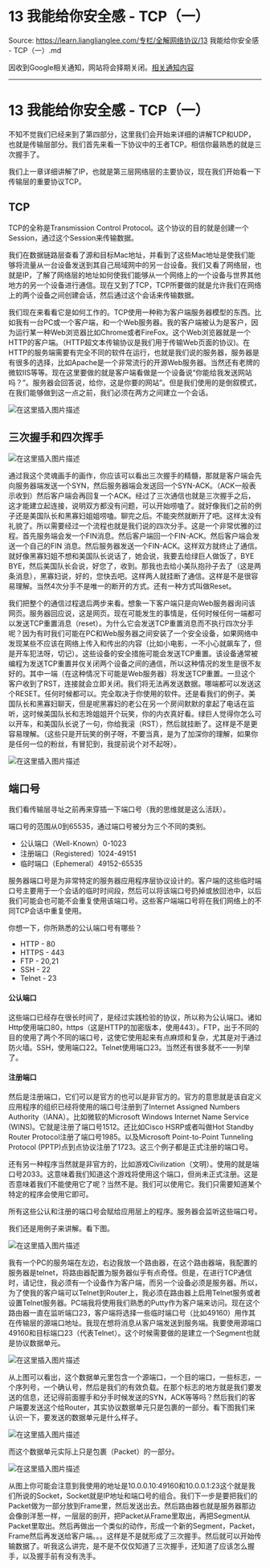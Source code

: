 # 13 我能给你安全感 - TCP（一） 

Source: https://learn.lianglianglee.com/专栏/全解网络协议/13 我能给你安全感 - TCP（一）.md

因收到Google相关通知，网站将会择期关闭。[相关通知内容](https://lumendatabase.org/notices/44265620)

---

# 13 我能给你安全感 - TCP（一）

不知不觉我们已经来到了第四部分，这里我们会开始来详细的讲解TCP和UDP，也就是传输层部分。我们首先来看一下协议中的王者TCP。相信你最熟悉的就是三次握手了。

我们上一章详细讲解了IP，也就是第三层网络层的主要协议，现在我们开始看一下传输层的重要协议TCP。

## TCP

TCP的全称是Transmission Control Protocol。这个协议的目的就是创建一个Session，通过这个Session来传输数据。

我们在数据链路层查看了源和目标Mac地址，并看到了这些Mac地址是使我们能够将流量从一台设备发送到其自己局域网中的另一台设备。我们又看了网络层，也就是IP，了解了网络层的地址如何使我们能够从一个网络上的一个设备与世界其他地方的另一个设备进行通信。现在又到了TCP，TCP所要做的就是允许我们在网络上的两个设备之间创建会话，然后通过这个会话来传输数据。

我们现在来看看它是如何工作的。TCP使用一种称为客户端服务器模型的东西。比如我有一台PC或一个客户端，和一个Web服务器。我的客户端被认为是客户，因为运行某一种Web浏览器比如Chrome或者FireFox。这个Web浏览器就是一个HTTP的客户端。（HTTP超文本传输协议是我们用于传输Web页面的协议)。在HTTP的服务端需要有完全不同的软件在运行，也就是我们说的服务器，服务器是有很多的选择，比如Apache是一个非常流行的开源Web服务器。当然还有老牌的微软IIS等等。现在这里要做的就是客户端看做是一个设备说“你能给我发送网站吗？”。服务器会回答说，给你，这是你要的网站”。但是我们使用的是倒叙模式，在我们能够做到这一点之前，我们必须在两方之间建立一个会话。

![在这里插入图片描述](assets/20210202133201608.png)

## 三次握手和四次挥手

![在这里插入图片描述](assets/20210202133309953.png)

通过我这个灵魂画手的画作，你应该可以看出三次握手的精髓，那就是客户端会先向服务器端发送一个SYN，然后服务器端会发送回一个SYN-ACK。（ACK一般表示收到）然后客户端会再回复一个ACK。经过了三次通信也就是三次握手之后，这才能建立起连接，说明双方都没有问题，可以开始唠嗑了。就好像我们之前的例子还是美国队长和黑寡妇姐姐唠嗑。聊完之后。不能突然就断开了吧。这样太没有礼貌了。所以需要经过一个流程也就是我们说的四次分手。这是一个非常优雅的过程。首先服务端会发一个FIN消息。然后客户端回一个FIN-ACK。然后客户端会发送一个自己的FIN 消息。然后服务器发送一个FIN-ACK。这样双方就终止了通信。就好像黑寡妇姐不想和美国队长说话了，她会说，我要去给绿巨人做饭了，BYE BYE，然后美国队长会说，好您了，收到。那我也去给小美队抱孙子去了（这是两条消息），黑寡妇说，好的，您快去吧。这样两人就挂断了通信。这样是不是很容易理解。当然4次分手不是唯一的断开的方式。还有一种方式叫做Reset。

我们把整个的通信过程退后两步来看。想象一下客户端只是向Web服务器询问该网页。服务器回应说，这是网页。现在可能发生的事情是，任何时候任何一端都可以发送TCP重置消息（reset）。为什么它会发送TCP重置消息而不执行四次分手呢？因为有时我们可能在PC和Web服务器之间安装了一个安全设备，如果网络中发现某些不应该在网络上传入和传出的内容（比如小电影，一不小心就飙车了，但是开车犯法呀，切记）。这些设备的安全措施可能会发送TCP重置。该设备通常被编程为发送TCP重置并仅关闭两个设备之间的通信，所以这种情况的发生是很不友好的。其中一端（在这种情况下可能是Web服务器）将发送TCP重置。一旦这个客户收到了RST，连接就会立即关闭。我们将无法再发送数据。哪端都可以发送这个RESET。任何时候都可以。完全取决于你使用的软件。还是看我们的例子。美国队长和黑寡妇聊天，但是呢黑寡妇的老公在另一个房间默默的拿起了电话在监听，这时候美国队长和志玲姐姐开个玩笑，你的内衣真好看。绿巨人觉得你怎么可以开车，和美国队长说了一句，你给我滚（RST），然后就挂断了。这样是不是更容易理解。（这些只是开玩笑的例子呀，不要当真，是为了加深你的理解，如果你是任何一位的粉丝，有冒犯到，我提前说个对不起呀）。

![在这里插入图片描述](assets/20210202133228851.png)

## 端口号

我们看传输层寻址之前再来穿插一下端口号（我的思维就是这么活跃）。

端口号的范围从0到65535，通过端口号被分为三个不同的类别。

* 公认端口（Well-Known）0-1023
* 注册端口（Registered）1024-49151
* 临时端口（Ephemeral）49152-65535

服务器端口号是为非常特定的服务器应用程序层协议设计的。客户端的这些临时端口号主要用于一个会话的临时时间段，然后可以将该端口号扔掉或放回池中，以后我们可能会也可能不会重复使用该端口号。这些客户端端口号将在我们网络上的不同TCP会话中重复使用。

你想一下，你所熟悉的公认端口号有哪些？

* HTTP - 80
* HTTPS - 443
* FTP - 20,21
* SSH - 22
* Telnet - 23

#### 公认端口

这些端口已经存在很长时间了，是经过实践检验的协议，所以称为公认端口。诸如Http使用端口80，https（这是HTTP的加密版本，使用443）。FTP，出于不同的目的使用了两个不同的端口号，这使它使用起来有点麻烦和复杂，尤其是对于通过防火墙。SSH，使用端口22。Telnet使用端口23。当然还有很多就不一一列举了。

#### 注册端口

然后是注册端口，它们可以是官方的也可以是非官方的。官方的意思就是该自定义应用程序的组织已经将使用的端口号注册到了Internet Assigned Numbers Authority（IANA）。比如微软的Microsoft Windows Internet Name Service (WINS)。它就是注册了端口号1512。还比如Cisco HSRP或者叫做Hot Standby Router Protocol注册了端口号1985。以及Microsoft Point-to-Point Tunneling Protocol (PPTP)点到点协议注册了1723。这三个例子都是正式注册的端口号。

还有另一种程序当然就是非官方的，比如游戏Civilization（文明）。使用的就是端口号2033。这意味着我们知道这个游戏将使用这个端口，但尚未正式注册。这是否意味着我们不能使用它了呢？当然不是。我们可以使用它。我们只需要知道某个特定的程序会使用它即可。

所有这些公认和注册的端口号会赋给应用层上的程序。服务器会监听这些端口号。

我们还是用例子来讲解。看下图。

![在这里插入图片描述](assets/202102021333371.png)

我有一个PC的服务端在左边，右边我放一个路由器，在这个路由器端，我配置的服务器是telnet，将路由器配置为服务器似乎有点奇怪。但是，在进行TCP通信时，请记住，我必须有一个设备作为客户端，而另一个设备必须是服务器。所以，为了使我的客户端可以Telnet到Router上，我必须在路由器上启用Telnet服务或者设置Telnet服务器。PC端我将使用我们熟悉的Putty作为客户端来访问。现在这个路由器一直在监听端口23，客户端将选择一些临时端口号（比如49160）用作其在传输层的源端口地址。我现在想将消息从客户端发送到服务端。我要使用源端口49160和目标端口23（代表Telnet）。这个时候需要做的是建立一个Segment也就是协议数据单元。

![在这里插入图片描述](assets/20210202133402425.png)

从上图可以看出，这个数据单元里包含一个源端口，一个目的端口，一些标志，一个序列号，一个确认号，然后是我们的有效负载。在那个标志的地方就是我们要发送的信息，还记得前面握手和分手时候发送的SYN，ACK等等吗？然后我们的客户端要发送这个给Router，其实协议数据单元只是包裹的一部分。看下图我们来认识一下，要发送的数据单元是什么样子。

![在这里插入图片描述](assets/20210202141228321.png)

而这个数据单元实际上只是包裹（Packet）的一部分。

![在这里插入图片描述](assets/20210202141300879.png)

从图上你可能会注意到我使用的地址是10.0.0.10:49160和10.0.0.1:23这个就是我们所说的Socket，Socket就是IP地址和端口号的组合。我们下一步是要把我们的Packet做为一部分放到Frame里，然后发送出去。然后路由器也就是服务器那边会像剖洋葱一样，一层层的剖开，把Packet从Frame里取出，再把Segment从Packet里取出。然后再做出一个类似的动作，形成一个新的Segment，Packet，Frame然后再发送给客户端。。。这样是不是就形成了三次握手。然后就可以开始传输数据了。听我这么讲完，是不是不仅仅知道了三次握手，还知道了应该怎么握手，以及握手前有没有洗手。
